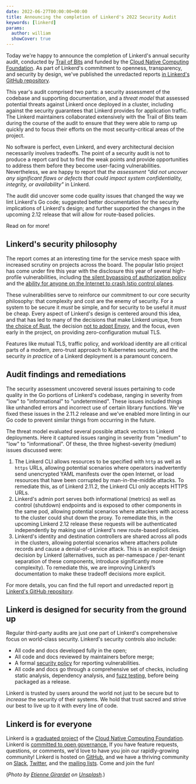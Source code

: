 ```yaml
---
date: 2022-06-27T00:00:00+00:00
title: Announcing the completion of Linkerd's 2022 Security Audit
keywords: [linkerd]
params:
  author: william
  showCover: true
---
```


Today we're happy to announce the completion of Linkerd's annual security audit,
conducted by [Trail of Bits](https://www.trailofbits.com/) and funded by the
[Cloud Native Computing Foundation](https://cncf.io). As part of Linkerd's
commitment to openness, transparency, and security by design, we've published
the unredacted reports [in Linkerd's GitHub
repository](https://github.com/linkerd/linkerd2/tree/main/audits/2022).

This year's audit comprised two parts: a security assessment of the codebase and
supporting documentation, and a _threat model_ that assessed potential threats
against Linkerd once deployed in a cluster, including against the security
guarantees that Linkerd provides for application traffic. The Linkerd
maintainers collaborated extensively with the Trail of Bits team during the
course of the audit to ensure that they were able to ramp up quickly and to
focus their efforts on the most security-critical areas of the project.

No software is perfect, even Linkerd, and every architectural decision
necessarily involves tradeoffs. The point of a security audit is not to produce
a report card but to find the weak points and provide opportunities to address
them before they become user-facing vulnerabilities. Nevertheless, we are happy
to report that _the assessment "did not uncover any significant flaws or
defects that could impact system confidentiality, integrity, or availability"_
in Linkerd.

The audit did uncover some code quality issues that changed the way we lint
Linkerd's Go code; suggested better documentation for the security implications
of Linkerd's design; and further supported the changes in the upcoming 2.12
release that will allow for route-based policies.

Read on for more!

## Linkerd's security philosophy

The report comes at an interesting time for the service mesh space with
increased scrutiny on projects across the board. The popular Istio project has
come under fire this year with the disclosure this year of several high-profile
vulnerabilities, including [the silent bypassing of authorization
policy](https://nvd.nist.gov/vuln/detail/CVE-2022-21679) and the [ability for
anyone on the Internet to crash Istio control
planes](https://nvd.nist.gov/vuln/detail/CVE-2022-23635).

These vulnerabilities serve to reinforce our commitment to our core security
philosophy: that complexity and cost are the enemy of security. For a system to
be secure it _must_ be simple, and for security to be useful it _must_ be cheap.
Every aspect of Linkerd's design is centered around this idea, and that has led
to many of the decisions that make Linkerd unique, from [the choice of
Rust](https://linkerd.io/2020/07/23/under-the-hood-of-linkerds-state-of-the-art-rust-proxy-linkerd2-proxy/),
the decision [not to adopt
Envoy](https://linkerd.io/2020/12/03/why-linkerd-doesnt-use-envoy/), and the
focus, even early in the project, on providing zero-configuration mutual TLS.

Features like mutual TLS, traffic policy, and workload identity are all critical
parts of a modern, zero-trust approach to Kubernetes security, and the security
_in practice_ of a Linkerd deployment is a paramount concern.

## Audit findings and remediations

The security assessment uncovered several issues pertaining to code quality in
the Go portions of Linkerd's codebase, ranging in severity from "low" to
"informational" to "undetermined". These issues included things like unhandled
errors and incorrect use of certain library functions. We've fixed these issues
in the 2.11.2 release and we've enabled more linting in our Go code to prevent
similar things from occurring in the future.

The threat model evaluated several possible attack vectors to Linkerd
deployments. Here it captured issues ranging in severity from "medium" to "low"
to "informational". Of these, the three highest-severity (medium) issues
discussed were:

1. The Linkerd CLI allows resources to be specified with `http` as well as
   `https` URLs, allowing potential scenarios where operators inadvertently send
   unencrypted YAML manifests over the open Internet, or load resources that
   have been corrupted by man-in-the-middle attacks. To remediate this, as of
   Linkerd 2.11.2, the Linkerd CLI only accepts HTTPS URLs.
2. Linkerd's admin port serves both informational (metrics) as well as control
   (shutdown) endpoints and is exposed to other components in the same pod,
   allowing potential scenarios where attackers with access to the cluster could
   shut down the proxy. To remediate this, in the upcoming Linkerd 2.12 release
   these requests will be authenticated independently by making use of Linkerd's
   new route-based policies.
3. Linkerd's identity and destination controllers are shared across all pods in
   the clusters, allowing potential scenarios where attachers pollute records
   and cause a denial-of-service attack. This is an explicit design decision by
   Linkerd (alternatives, such as per-namespace / per-tenant separation of these
   components, introduce significantly more complexity). To remediate this, we
   are improving Linkerd’s documentation to make these tradeoff decisions more
   explicit.

For more details, you can find the full report and unredacted report [in
Linkerd's GitHub
repository](https://github.com/linkerd/linkerd2/tree/main/audits/2022).

## Linkerd is designed for security from the ground up

Regular third-party audits are just one part of Linkerd's comprehensive focus on
world-class security. Linkerd's security controls also include:

* All code and docs developed fully in the open;
* All code and docs reviewed by maintainers before merge;
* A formal [security
  policy](https://github.com/linkerd/linkerd2/blob/main/SECURITY.md) for
  reporting vulnerabilities.
* All code and docs go through a comprehensive set of checks, including static
  analysis, dependency analysis, and [fuzz
  testing](https://linkerd.io/2021/05/07/fuzz-testing-for-linkerd/), before
  being packaged as a release.

Linkerd is trusted by users around the world not just to be secure but to
_increase_ the security of their systems. We hold that trust sacred and strive
our best to live up to it with every line of code.

## Linkerd is for everyone

Linkerd is a [graduated project](/2021/07/28/announcing-cncf-graduation/) of the
[Cloud Native Computing Foundation](https://cncf.io/). Linkerd is [committed to
open
governance.](https://linkerd.io/2019/10/03/linkerds-commitment-to-open-governance/)
If you have feature requests, questions, or comments, we'd love to have you join
our rapidly-growing community! Linkerd is hosted on
[GitHub](https://github.com/linkerd/), and we have a thriving community on
[Slack](https://slack.linkerd.io/), [Twitter](https://twitter.com/linkerd), and
the [mailing lists](https://linkerd.io/2/get-involved/). Come and join the fun!

(*Photo by [Etienne Girardet](https://unsplash.com/@etiennegirardet?utm_source=unsplash&utm_medium=referral&utm_content=creditCopyText)
on
[Unsplash](https://unsplash.com/?utm_source=unsplash&utm_medium=referral&utm_content=creditCopyText).*)
